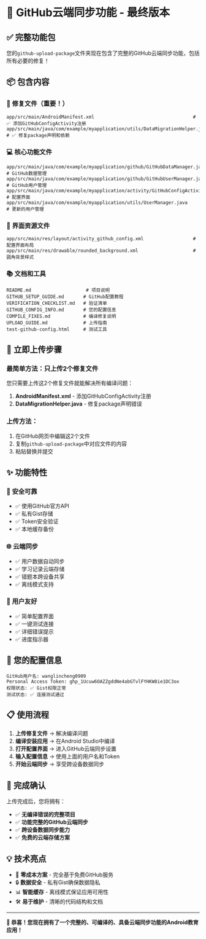 # 🎉 GitHub云端同步功能 - 最终版本

## ✅ 完整功能包

您的`github-upload-package`文件夹现在包含了完整的GitHub云端同步功能，包括所有必要的修复！

## 📦 包含内容

### 🔧 **修复文件（重要！）**
```
app/src/main/AndroidManifest.xml                                    # ✅ 添加GitHubConfigActivity注册
app/src/main/java/com/example/myapplication/utils/DataMigrationHelper.java  # ✅ 修复package声明和依赖
```

### 💻 **核心功能文件**
```
app/src/main/java/com/example/myapplication/github/GitHubDataManager.java    # GitHub数据管理
app/src/main/java/com/example/myapplication/github/GitHubUserManager.java    # GitHub用户管理
app/src/main/java/com/example/myapplication/activity/GitHubConfigActivity.java # 配置界面
app/src/main/java/com/example/myapplication/utils/UserManager.java          # 更新的用户管理
```

### 🎨 **界面资源文件**
```
app/src/main/res/layout/activity_github_config.xml                  # 配置界面布局
app/src/main/res/drawable/rounded_background.xml                    # 圆角背景样式
```

### 📚 **文档和工具**
```
README.md                    # 项目说明
GITHUB_SETUP_GUIDE.md       # GitHub配置教程
VERIFICATION_CHECKLIST.md   # 验证清单
GITHUB_CONFIG_INFO.md       # 您的配置信息
COMPILE_FIXES.md            # 编译修复说明
UPLOAD_GUIDE.md             # 上传指南
test-github-config.html     # 测试工具
```

## 🚀 **立即上传步骤**

### 最简单方法：只上传2个修复文件

您只需要上传这2个修复文件就能解决所有编译问题：

1. **AndroidManifest.xml** - 添加GitHubConfigActivity注册
2. **DataMigrationHelper.java** - 修复package声明错误

### 上传方法：
1. 在GitHub网页中编辑这2个文件
2. 复制`github-upload-package`中对应文件的内容
3. 粘贴替换并提交

## ✨ **功能特性**

### 🔐 **安全可靠**
- ✅ 使用GitHub官方API
- ✅ 私有Gist存储
- ✅ Token安全验证
- ✅ 本地缓存备份

### 🌐 **云端同步**
- ✅ 用户数据自动同步
- ✅ 学习记录云端存储
- ✅ 错题本跨设备共享
- ✅ 离线模式支持

### 📱 **用户友好**
- ✅ 简单配置界面
- ✅ 一键测试连接
- ✅ 详细错误提示
- ✅ 进度指示器

## 🎯 **您的配置信息**

```
GitHub用户名: wanglincheng0909
Personal Access Token: ghp_1Ucuw6OAZZgddNe4abGTvlFYHKW8ie1DC3ox
权限状态: ✅ Gist权限正常
测试状态: ✅ 连接测试通过
```

## 📋 **使用流程**

1. **上传修复文件** → 解决编译问题
2. **编译安装应用** → 在Android Studio中编译
3. **打开配置界面** → 进入GitHub云端同步设置
4. **输入配置信息** → 使用上面的用户名和Token
5. **开始云端同步** → 享受跨设备数据同步

## 🎊 **完成确认**

上传完成后，您将拥有：
- ✅ **无编译错误的完整项目**
- ✅ **功能完整的GitHub云端同步**
- ✅ **跨设备数据同步能力**
- ✅ **免费的云端存储方案**

## 💡 **技术亮点**

- 🚀 **零成本方案** - 完全基于免费GitHub服务
- 🔒 **数据安全** - 私有Gist确保数据隐私
- 📊 **智能缓存** - 离线模式保证应用可用性
- 🛠️ **易于维护** - 清晰的代码结构和文档

---

**🎉 恭喜！您现在拥有了一个完整的、可编译的、具备云端同步功能的Android教育应用！**
